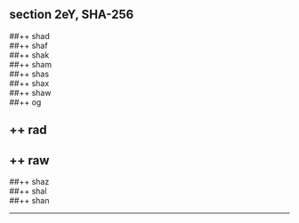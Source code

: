 section 2eY, SHA-256
---

##++  shad  
##++  shaf  
##++  shak  
##++  sham  
##++  shas  
##++  shax  
##++  shaw  
##++  og    
##  ++  rad 
##  ++  raw 
##++  shaz  
##++  shal  
##++  shan

---

